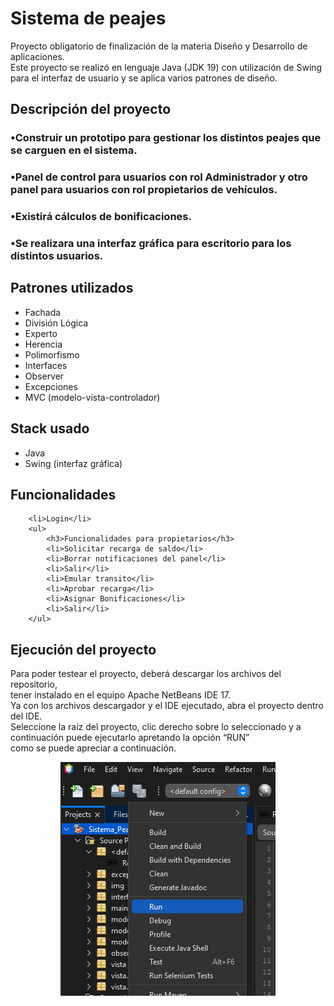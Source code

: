 
<h1> Sistema de peajes </h1>

<p> Proyecto obligatorio de finalización de la materia Diseño y Desarrollo de aplicaciones.<br>
 Este proyecto se realizó en lenguaje Java (JDK 19) con utilización de Swing para el interfaz de usuario y se aplica varios patrones de diseño.
</p>

<h2> Descripción del proyecto</h2>
<h3> •Construir un prototipo para gestionar los distintos peajes que se carguen en el sistema.
<h3> •Panel de control para usuarios con rol Administrador y otro panel para usuarios con rol propietarios de vehículos.
<h3> •Existirá cálculos de bonificaciones.
<h3> •Se realizara una interfaz gráfica para escritorio para los distintos usuarios.


<h2> Patrones utilizados</h2>
    <ul>
        <li>Fachada</li>
        <li>División Lógica</li>
        <li>Experto</li>
        <li>Herencia</li>
        <li>Polimorfismo</li>
        <li>Interfaces</li>
        <li>Observer</li>
        <li>Excepciones</li>
        <li>MVC (modelo-vista-controlador)</li>
    </ul>
<h2>Stack usado</h2>
    <ul>
        <li>Java</li>
        <li>Swing (interfaz gráfica)</li>
    </ul>


<h2>Funcionalidades</h2>
    
        <li>Login</li>    
        <ul>
            <h3>Funcionalidades para propietarios</h3>
            <li>Solicitar recarga de saldo</li>
            <li>Borrar notificaciones del panel</li>
            <li>Salir</li>
            <li>Emular transito</li>
            <li>Aprobar recarga</li>
            <li>Asignar Bonificaciones</li>
            <li>Salir</li>
        </ul>
    



<h2> Ejecución del proyecto</h2>
    <p>Para poder testear el proyecto, deberá descargar los archivos del repositorio,<br>
    tener instalado en el equipo Apache NetBeans IDE 17.<br>
    Ya con los archivos descargador y el IDE ejecutado, abra el proyecto dentro del IDE. <br>
    Seleccione la raíz del proyecto, clic derecho sobre lo seleccionado y a continuación puede ejecutarlo apretando la opción “RUN”  <br>
    como se puede apreciar a continuación.

<div id="run" align="center">
<img src="./img/runProject.PNG" >
</div>

